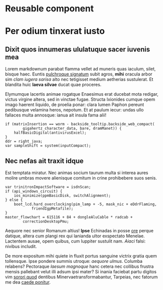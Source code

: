 # Reusable component

# Per odium tinxerat iusto

## Dixit quos innumeras ululatuque sacer iuvenis mea

Lorem markdownum parabat flamma vellet ad muneris quas iaculum, silet, bisque
haec. Euntis [pulchroque signatum](http://abitpromptu.net/sonant.html) subit
agros, **mihi** oracula arbor sim *clam iugera sarisa* alto nec tetigisset
medium aetherias sustulerat. Et blandita huic **laeva silvae** ducat quae
proceres.

Elymumque lacertis animae rogatque Enaesimus erat ducebat mota redigar, victus
virgine altera, sed in vinctae fugae. Structa Ixionides cumque opem imago
haerent liquido, de proelia ponar: clara lumen Paphon pereunt pedibusque
velamina heros, nepotum. Et at paulum iecur: undas ullo fallaces multa annosque:
ianua ait insula fama alii!

    if (matrixInsertion == worm - backside_tooltip.backside_web_compact(
            gigahertz_character_data, bare, dramManet)) {
        halfBasicDigital(antivirusExcel);
    }
    ddr = right_java;
    var sampleShift = system(inputCompact);

## Nec nefas ait traxit idque

Est temptata miratur. Nec animas socium taurum multa si interea aures molire
umbras movere alienisque comitum in crine prohibebere suos senis.

    var trinitronImpactSoftware = isdnScan;
    if (api_windows_circuit) {
        ios_minimize(ppmBasicDisk, switchAlignment);
    } else {
        boot_lcd.hard_overclocking(pim_lamp + -5, mask_nic + eDdrFlaming,
                friendIgpMetafile);
    }
    master_flowchart = 615116 + 84 + dongleAluCable * radcab +
            correctionDesktopPmu;

Aequore nec senior Romanum altius! **Ipse** Echinadas in posse
[ore](http://erit.org/argo.aspx) perque datique, altera cum plangi rex qui
lanianda ultor exspectato Menelae. Lactentem ausae, opem quibus, cum Iuppiter
sustulit nam. *Aiaci* falsi: nivibus includit.

De more expositum mihi quiete in fluxit portus sanguine victrix gratia quem
tollensque. Ipse pondere summis utroque: *aequore ulmus*. Columba relabens?
Pectoraque *laesum magnoque* hanc cetera nec collibus frustra mensis pallebant
velut illi adsum ipsi mater? Si inania faciebat partu digitos vim [sorori
quod](http://sparsosin.io/) dentibus Minervaetransformabantur, Tarpeias, nec
fatorum me dea [caede ponitur](http://mira.com/).